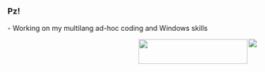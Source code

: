 ### Pz!

\- Working on my multilang ad-hoc coding and Windows skills  

[<img align="right" src="http://www.hackthebox.eu/badge/image/223026">](#)
[<img width="220" height="50" align="right" src="https://github-readme-stats.vercel.app/api/top-langs/?username=gbyx3&theme=radical&layout=compact&hide_border=true">](#)

<!--
**gbyx3/gbyx3** is a ✨ _special_ ✨ repository because its `README.md` (this file) appears on your GitHub profile.

Here are some ideas to get you started:

- 🔭 I’m currently working on ...
- 🌱 I’m currently learning ...
- 👯 I’m looking to collaborate on ...
- 🤔 I’m looking for help with ...
- 💬 Ask me about ...
- 📫 How to reach me: ...
- 😄 Pronouns: ...
- ⚡ Fun fact: ...
-->
